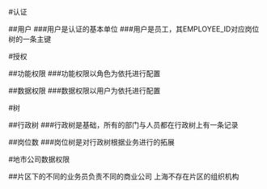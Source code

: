 #认证

##用户
###用户是认证的基本单位
###用户是员工，其EMPLOYEE_ID对应岗位树的一条主键


#授权

##功能权限
###功能权限以角色为依托进行配置

##数据权限
###数据权限以用户为依托进行配置


#树

##行政树
###行政树是基础，所有的部门与人员都在行政树上有一条记录

##岗位数
###岗位树是对行政树根据业务进行的拓展


#地市公司数据权限

##片区下的不同的业务员负责不同的商业公司
上海不存在片区的组织机构